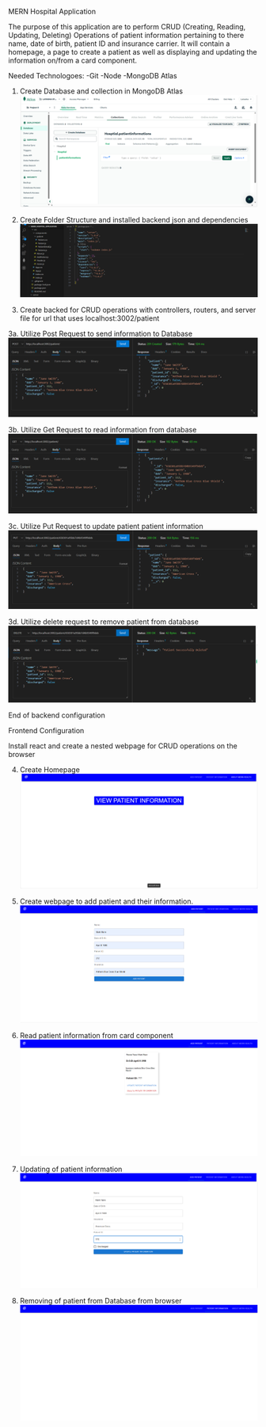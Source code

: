MERN Hospital Application

The purpose of this application are to perform CRUD
(Creating, Reading, Updating, Deleting) Operations of patient information pertaining to there name, date of birth, patient ID and insurance carrier. It will contain a homepage, a page to create a patient as well as displaying and updating the information on/from a card component.

Needed Technologoes:
-Git
-Node
-MongoDB Atlas


1. Create Database and collection in MongoDB Atlas
![ImageofDatabase](<Screenshot (15).png>)



2. Create Folder Structure and installed backend json and dependencies
![ImageofBackendjson](<Screenshot (16).png>)

3. Create backed for CRUD operations with controllers, routers, and server file for url that uses localhost:3002/patient

3a. Utilize Post Request to send information to Database
![ImageofPostrequest](<Screenshot (5).png>)

3b. Utilize Get Request to read information from database
![ImageofGetrequest](<Screenshot (6).png>)

3c. Utilize Put Request to update patient patient information
![ImageofPutrequest](<Screenshot (7).png>)

3d. Utilize delete request to remove patient from database
![Imageofdeleterequest](<Screenshot (9).png>)

End of backend configuration



Frontend Configuration



Install react and create a nested webpage for CRUD operations on the browser

4. Create Homepage
![ImageofHomepage](<Screenshot (17).png>)

5. Create webpage to add patient and their information.
![ImageofAddpatient](<Screenshot (10).png>)

6. Read patient information from card component
![ImageofCardcomponent](<Screenshot (11).png>)


7. Updating of patient information
![ImageofUpdatepatientinformation](<Screenshot (12).png>)

8. Removing of patient from Database from browser
![ImageofRemovingpatientinformation](<Screenshot (14).png>)

